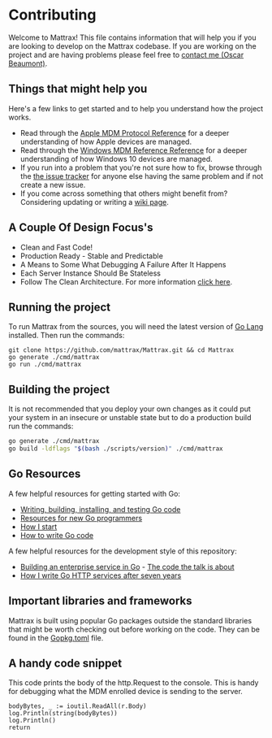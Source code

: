 # Contributing

Welcome to Mattrax! This file contains information that will help you if you are looking to develop on the Mattrax codebase.  If you are working on the project and are having problems please feel free to [contact me (Oscar Beaumont)](https://otbeaumont.me/contact).


## Things that might help you

Here's a few links to get started and to help you understand how the project works.

- Read through the [Apple MDM Protocol Reference](https://developer.apple.com/library/content/documentation/Miscellaneous/Reference/MobileDeviceManagementProtocolRef/3-MDM_Protocol/MDM_Protocol.html) for a deeper understanding of how Apple devices are managed.
- Read through the [Windows MDM Reference Reference](https://developer.apple.com/business/documentation/MDM-Protocol-Reference.pdf) for a deeper understanding of how Windows 10 devices are managed.
- If you run into a problem that you're not sure how to fix, browse through the [the issue tracker](https://github.com/mattrax/Mattrax/issues) for anyone else having the same problem and if not create a new issue.
- If you come across something that others might benefit from? Considering updating or writing a [wiki page](https://github.com/mattrax/Mattrax/wiki).

## A Couple Of Design Focus's
* Clean and Fast Code!
* Production Ready - Stable and Predictable
* A Means to Some What Debugging A Failure After It Happens
* Each Server Instance Should Be Stateless
* Follow The Clean Architecture. For more information [click here](https://otbeaumont.me/blog/Go-Lang-Clean-Architecture-and-Domain-Driven-Development/).

## Running the project

To run Mattrax from the sources, you will need the latest version of [Go Lang](https://golang.org/dl/) installed. Then run the commands:

```
git clone https://github.com/mattrax/Mattrax.git && cd Mattrax
go generate ./cmd/mattrax
go run ./cmd/mattrax
```

## Building the project

It is not recommended that you deploy your own changes as it could put your system in an insecure or unstable state but to do a production build run the commands:
```bash
go generate ./cmd/mattrax
go build -ldflags "$(bash ./scripts/version)" ./cmd/mattrax
```

## Go Resources

A few helpful resources for getting started with Go:

* [Writing, building, installing, and testing Go code](https://www.youtube.com/watch?v=XCsL89YtqCs)
* [Resources for new Go programmers](http://dave.cheney.net/resources-for-new-go-programmers)
* [How I start](https://howistart.org/posts/go/1)
* [How to write Go code](https://golang.org/doc/code.html)

A few helpful resources for the development style of this repository:

* [Building an enterprise service in Go](https://www.youtube.com/watch?v=twcDf_Y2gXY) - [The code the talk is about](https://github.com/marcusolsson/goddd/)
* [How I write Go HTTP services after seven years](https://medium.com/statuscode/how-i-write-go-http-services-after-seven-years-37c208122831)

## Important libraries and frameworks

Mattrax is built using popular Go packages outside the standard libraries that might be worth checking out before working on the code. They can be found in the [Gopkg.toml](Gopkg.toml) file.

## A handy code snippet
This code prints the body of the http.Request to the console. This is handy for debugging what the MDM enrolled device is sending to the server.

```
bodyBytes, _ := ioutil.ReadAll(r.Body)
log.Println(string(bodyBytes))
log.Println()
return
```
